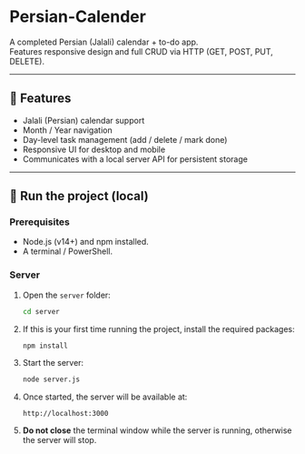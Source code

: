 # Persian-Calender

A completed Persian (Jalali) calendar + to-do app.  
Features responsive design and full CRUD via HTTP (GET, POST, PUT, DELETE).

---

## 🔧 Features
- Jalali (Persian) calendar support  
- Month / Year navigation  
- Day-level task management (add / delete / mark done)  
- Responsive UI for desktop and mobile  
- Communicates with a local server API for persistent storage

---

## 🚀 Run the project (local)

### Prerequisites
- Node.js (v14+) and npm installed.  
- A terminal / PowerShell.

### Server
1. Open the `server` folder:
   ```bash
   cd server
   ```
2. If this is your first time running the project, install the required packages:
   ```bash
   npm install
   ```
3. Start the server:
   ```bash
   node server.js
   ```
4. Once started, the server will be available at:
   ```
   http://localhost:3000
   ```
5. **Do not close** the terminal window while the server is running, otherwise the server will stop.

